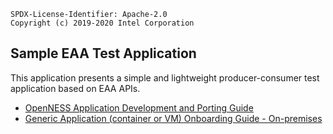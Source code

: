 ```text
SPDX-License-Identifier: Apache-2.0
Copyright (c) 2019-2020 Intel Corporation
```

## Sample EAA Test Application

This application presents a simple and lightweight producer-consumer test application based on EAA APIs.

- [OpenNESS Application Development and Porting Guide](https://github.com/otcshare/native-on-prem/blob/master/specs/doc/applications/openness_appguide.md)
- [Generic Application (container or VM) Onboarding Guide - On-premises](https://github.com/otcshare/native-on-prem/blob/master/specs/doc/applications-onboard/on-premises-applications-onboarding.md#onboarding-applications)

